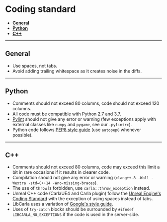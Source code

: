 # Coding standard

*   [__General__](#general)  
*   [__Python__](#python)  
*   [__C++__](#c++)  

---
## General

  * Use spaces, not tabs.
  * Avoid adding trailing whitespace as it creates noise in the diffs.

---
## Python

  * Comments should not exceed 80 columns, code should not exceed 120 columns.
  * All code must be compatible with Python 2.7 and 3.7.
  * [Pylint][pylintlink] should not give any error or warning (few exceptions
    apply with external classes like `numpy` and `pygame`, see our `.pylintrc`).
  * Python code follows [PEP8 style guide][pep8link] (use `autopep8` whenever
    possible).

[pylintlink]: https://www.pylint.org/
[pep8link]: https://www.python.org/dev/peps/pep-0008/

---
## C++

  * Comments should not exceed 80 columns, code may exceed this limit a bit in
    rare occasions if it results in clearer code.
  * Compilation should not give any error or warning
    (`clang++-8 -Wall -Wextra -std=C++14 -Wno-missing-braces`).
  * The use of `throw` is forbidden, use `carla::throw_exception` instead.
  * Unreal C++ code (CarlaUE4 and Carla plugin) follow the
    [Unreal Engine's Coding Standard][ue4link] with the exception of using
    spaces instead of tabs.
  * LibCarla uses a variation of [Google's style guide][googlelink].
  * Uses of `try-catch` blocks should be surrounded by
    `#ifndef LIBCARLA_NO_EXCEPTIONS` if the code is used in the server-side.

[ue4link]: https://docs.unrealengine.com/latest/INT/Programming/Development/CodingStandard/
[googlelink]: https://google.github.io/styleguide/cppguide.html